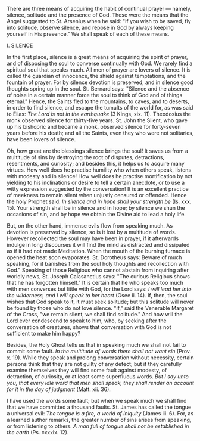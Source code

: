 
There are three means of acquiring the habit of continual prayer — namely, silence, solitude and the presence of God. These were the means that the Angel suggested to St. Arsenius when he said: \"If you wish to be saved, fly into solitude, observe silence, and repose in God by always keeping yourself in His presence.\" We shall speak of each of these means.

I. SILENCE

In the first place, silence is a great means of acquiring the spirit of prayer, and of disposing the soul to converse continually with God. We rarely find a spiritual soul that speaks much. All men of prayer are lovers of silence. It is called the guardian of innocence, the shield against temptations, and the fountain of prayer. For by silence devotion is preserved, and in silence good thoughts spring up in the soul. St. Bernard says: \"Silence and the absence of noise in a certain manner force the soul to think of God and of things eternal.\" Hence, the Saints fled to the mountains, to caves, and to deserts, in order to find silence, and escape the tumults of the world for, as was said to Elias: *The Lord is not in the earthquake* (3 Kings, xix. 11). Theodosius the monk observed silence for thirty-five years. St. John the Silent, who gave up his bishopric and became a monk, observed silence for forty-seven years before his death; and all the Saints, even they who were not solitaries, have been lovers of silence.

Oh, how great are the blessings silence brings the soul! It saves us from a multitude of sins by destroying the root of disputes, detractions, resentments, and curiosity; and besides this, it helps us to acquire many virtues. How well does he practise humility who when others speak, listens with modesty and in silence! How well does he practise mortification by not yielding to his inclinations or desire to tell a certain anecdote, or to use a witty expression suggested by the conversation! It is an excellent practice of meekness to remain silent when unjustly censured or offended. Hence the holy Prophet said: *In silence and in hope shall your strength be* (Is. xxx. 15). Your strength shall be in silence and in hope; by silence we shun the occasions of sin, and by hope we obtain the Divine aid to lead a holy life.

But, on the other hand, immense evils flow from speaking much. As devotion is preserved by silence, so is it lost by a multitude of words. However recollected the soul may have been in prayer, if it afterwards indulge in long discourses it will find the mind as distracted and dissipated as if it had not made Meditation. When the mouth of the burning furnace is opened the heat soon evaporates. St. Dorotheus says: Beware of much speaking, for it banishes from the soul holy thoughts and recollection with God.\" Speaking of those Religious who cannot abstain from inquiring after worldly news, St. Joseph Calasanctius says: \"The curious Religious shows that he has forgotten himself.\" It is certain that he who speaks too much with men converses but little with God, for the Lord says: *I will lead her into the wilderness, and I will speak to her heart* (Osee ii. 14). If, then, the soul wishes that God speak to it, it must seek solitude; but this solitude will never be found by those who do not love silence. \"If,\" said the Venerable Margaret of the Cross, \"we remain silent, we shall find solitude.\" And how will the Lord ever condescend to speak to him, who, by seeking after the conversation of creatures, shows that conversation with God is not sufficient to make him happy?

Besides, the Holy Ghost tells us that in speaking much we shall not fail to commit some fault. *In the multitude of words there shall not want sin* (Prov. x. 19). While they speak and prolong conversation without necessity, certain persons think that they are not guilty of any defect; but if they carefully examine themselves they will find some fault against modesty, of detraction, of curiosity, or at least some superfluous words. *But I say unto you, that every idle word that men shall speak, they shall render an account for it in the day of judgment* (Matt. xii. 36).

I have used the words some fault; but when we speak much we shall find that we have committed a thousand faults. St. James has called the tongue a universal evil: *The tongue is a fire, a world of iniquity* (James iii. 6). For, as a learned author remarks, the greater number of sins arises from speaking, or from listening to others. *A man full of tongue shall not be established in the earth* (Ps. cxxxix. 12).

